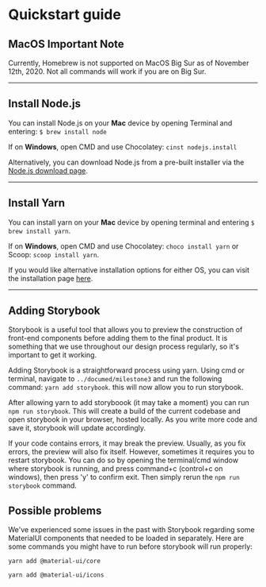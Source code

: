 # Quickstart guide

## MacOS Important Note

Currently, Homebrew is not supported on MacOS Big Sur as of November 12th, 2020. Not all commands will work if you are on Big Sur.

---

## Install Node.js

You can install Node.js on your **Mac** device by opening Terminal and entering: `$ brew install node`

If on **Windows**, open CMD and use Chocolatey: `cinst nodejs.install`

Alternatively, you can download Node.js from a pre-built installer via the [Node.js download page](https://nodejs.org/en/download/).

---

## Install Yarn

You can install yarn on your **Mac** device by opening terminal and entering `$ brew install yarn`. 

If on **Windows**, open CMD and use Chocolatey: `choco install yarn` or Scoop: `scoop install yarn`.

If you would like alternative installation options for either OS, you can visit the installation page [here](https://classic.yarnpkg.com/en/docs/install/#windows-stable).

---
## Adding Storybook

Storybook is a useful tool that allows you to preview the construction of front-end components before adding them to the final product. It is something that we use throughout our design process regularly, so it's important to get it working.

Adding Storybook is a straightforward process using yarn. Using cmd or terminal, navigate to `../documed/milestone3` and run the following command: `yarn add storybook`. this will now allow you to run storybook.

After allowing yarn to add storyboook (it may take a moment) you can run `npm run storybook`. This will create a build of the current codebase and open storybook in your browser, hosted locally. As you write more code and save it, storybook will update accordingly.

If your code contains errors, it may break the preview. Usually, as you fix errors, the preview will also fix itself. However, sometimes it requires you to restart storybook. You can do so by opening the terminal/cmd window where storybook is running, and press command+c (control+c on windows), then press 'y' to confirm exit. Then simply rerun the `npm run storybook` command.

## Possible problems

We've experienced some issues in the past with Storybook regarding some MaterialUI components that needed to be loaded in separately. Here are some commands you might have to run before storybook will run properly:

`yarn add @material-ui/core`

`yarn add @material-ui/icons`

